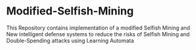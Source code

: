 # Modified-Selfish-Mining
This Repository contains implementation of a modified Selfish Mining and New intelligent defense systems to reduce the risks of Selfish Mining and Double-Spending attacks using Learning Automata
